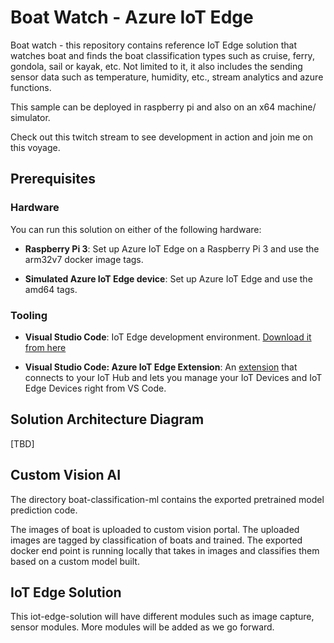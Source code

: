 # Boat Watch - Azure IoT Edge

Boat watch - this repository contains reference IoT Edge solution that watches boat and finds the boat classification types such as cruise, ferry, gondola, sail or kayak, etc. Not limited to it, it also includes the sending sensor data such as temperature, humidity, etc., stream analytics and azure functions.

This sample can be deployed in raspberry pi and also on an x64 machine/ simulator.

Check out this twitch stream to see development in action and join me on this voyage.

## Prerequisites

### Hardware

You can run this solution on either of the following hardware:

- **Raspberry Pi 3**: Set up Azure IoT Edge on a Raspberry Pi 3 and use the arm32v7 docker image tags.

- **Simulated Azure IoT Edge device**: Set up Azure IoT Edge and use the amd64 tags.

### Tooling

- **Visual Studio Code**: IoT Edge development environment. [Download it from here](https://code.visualstudio.com/)

- **Visual Studio Code: Azure IoT Edge Extension**: An [extension](https://marketplace.visualstudio.com/items?itemName=vsciot-vscode.azure-iot-edge) that connects to your IoT Hub and lets you manage your IoT Devices and IoT Edge Devices right from VS Code.

## Solution Architecture Diagram

[TBD]

## Custom Vision AI

The directory boat-classification-ml contains the exported pretrained model prediction code. 

The images of boat is uploaded to custom vision portal. The uploaded images are tagged by classification of boats and trained. The exported docker end point is running locally that takes in images and classifies them based on a custom model built.

## IoT Edge Solution

This iot-edge-solution will have different modules such as image capture, sensor modules. More modules will be added as we go forward.


